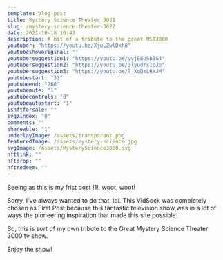 ```yaml
---
template: blog-post
title: Mystery Science Theater 3021
slug: /mystery-science-theater-3022
date: 2021-10-18 10:43
description: A bit of a tribute to the great MST3000
youtuber: "https://youtu.be/XjuLZwlDxh8"
youtubeshoworiginal: ""
youtubersuggestion1: "https://youtu.be/yvjE8uSb8G4"
youtubersuggestion2: "https://youtu.be/3lyudrx1pJo"
youtubersuggestion3: "https://youtu.be/l_XqDxL6xJM"
youtubestart: "33"
youtubeend: "266"
youtubemute: "1"
youtubecontrols: "0"
youtubeautostart: "1"
isnftforsale: ""
svgzindex: "0"
comments: ""
shareable: "1"
underlayImage: /assets/transparent.png
featuredImage: /assets/mystery-science.jpg
svgImage: /assets/MysteryScience3000.svg
nftlink: ""
nftdrop: ""
nftredeem: ""
---
```

Seeing as this is my frist post !1!, woot, woot!

Sorry, I've always wanted to do that, lol. This VidSock was completely chosen as First Post because this fantastic television show was in a lot of ways the pioneering inspiration that made this site possible. 

So, this is sort of my own tribute to the Great Mystery Science Theater 3000 tv show.

Enjoy the show!





